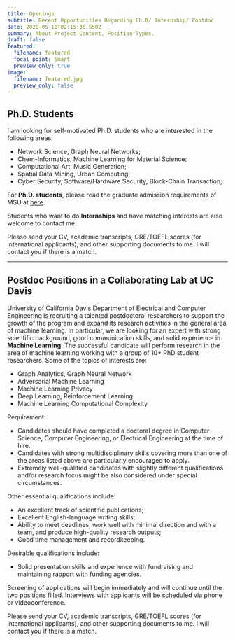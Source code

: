 ```yaml
---
title: Openings
subtitle: Recent Opportunities Regarding Ph.D/ Internship/ Postdoc
date: 2020-05-10T02:15:36.550Z
summary: About Project Content, Position Types.
draft: false
featured:
  filename: featured
  focal_point: Smart
  preview_only: true
image:
  filename: featured.jpg
  preview_only: false
---
```

## **Ph.D. Students**

I am looking for self-motivated Ph.D. students who are interested in the following areas:

* Network Science, Graph Neural Networks;
* Chem-Informatics, Machine Learning for Material Science;
* Computational Art, Music Generation;
* Spatial Data Mining, Urban Computing;
* Cyber Security, Software/Hardware Security, Block-Chain Transaction;

For **Ph.D. students**, please read the graduate admission requirements of MSU at [here](https://www.cse.msstate.edu/grad/).

Students who want to do **Internships** and have matching interests are also welcome to contact me.

Please send your CV, academic transcripts, GRE/TOEFL scores (for international applicants), and other supporting documents to me. I will contact you if there is a match.

- - -

## **Postdoc Positions in a Collaborating Lab at UC Davis**

University of California Davis Department of Electrical and Computer Engineering is recruiting a talented postdoctoral researchers to support the growth of the program and expand its research activities in the general area of machine learning. In particular, we are looking for an expert with strong scientific background, good communication skills, and solid experience in **Machine Learning**. The successful candidate will perform research in the area of machine learning working with a group of 10+ PhD student researchers. Some of the topics of interests are:
- Graph Analytics, Graph Neural Network
- Adversarial Machine Learning
- Machine Learning Privacy
- Deep Learning, Reinforcement Learning
- Machine Learning Computational Complexity

Requirement:

* Candidates should have completed a doctoral degree in Computer Science, Computer Engineering,  or Electrical Engineering at the time of hire.
* Candidates with strong multidisciplinary skills covering more than one of the areas listed above are particularly encouraged to apply. 
* Extremely well-qualified candidates with slightly different qualifications and/or research focus might be also considered under special circumstances.

Other essential qualifications include:

* An excellent track of scientific publications; 
* Excellent English-language writing skills; 
* Ability to meet deadlines, work well with minimal direction and with a team, and produce high-quality research outputs; 
* Good time management and recordkeeping. 

Desirable qualifications include:

* Solid presentation skills and experience with fundraising and maintaining rapport with funding agencies.

Screening of applications will begin immediately and will continue until the two positions filled. Interviews with applicants will be scheduled via phone or videoconference.

Please send your CV, academic transcripts, GRE/TOEFL scores (for international applicants), and other supporting documents to me. I will contact you if there is a match.